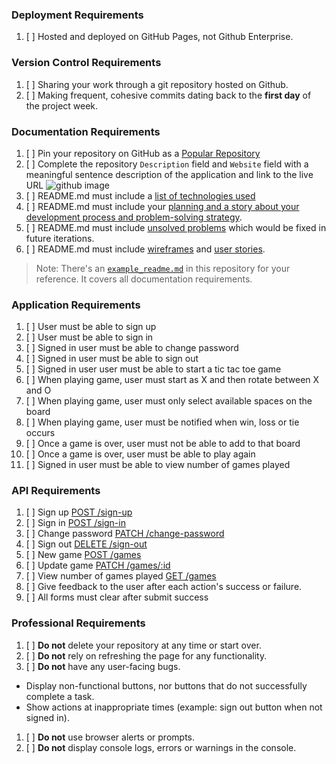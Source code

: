 ### Deployment Requirements

1.  [ ] Hosted and deployed on GitHub Pages, not Github Enterprise.

### Version Control Requirements

1.  [ ] Sharing your work through a git repository hosted on Github.
1.  [ ] Making frequent, cohesive commits dating back to the **first day**
    of the project week.

### Documentation Requirements

1.  [ ] Pin your repository on GitHub as a [Popular Repository](https://docs.github.com/en/github/setting-up-and-managing-your-github-profile/pinning-items-to-your-profile)
1.  [ ] Complete the repository `Description` field and `Website` field with a meaningful sentence description of the application and link to the live URL
    ![github image](https://git.generalassemb.ly/storage/user/3667/files/beae41ae-aaaa-11e7-8867-63958d376a0b)
1.  [ ] README.md must include a [list of technologies used](example_readme.md#technologies-used)
1.  [ ] README.md must include your [planning and a story about your development process and problem-solving strategy](example_readme.md#planning-story).
1.  [ ] README.md must include [unsolved problems](example_readme.md#unsolved-problems) which would be fixed in future iterations.
1.  [ ] README.md must include [wireframes](example_readme.md#wireframe) and [user stories](example_readme.md#user-stories).

> Note: There's an [`example_readme.md`](example_readme.md) in this repository for your reference. It covers all documentation requirements.

### Application Requirements

1.  [ ] User must be able to sign up
1.  [ ] User must be able to sign in
1.  [ ] Signed in user must be able to change password
1.  [ ] Signed in user must be able to sign out
1.  [ ] Signed in user user must be able to start a tic tac toe game
1.  [ ] When playing game, user must start as X and then rotate between X and O
1.  [ ] When playing game, user must only select available spaces on the board
1.  [ ] When playing game, user must be notified when win, loss or tie occurs
1.  [ ] Once a game is over, user must not be able to add to that board
1.  [ ] Once a game is over, user must be able to play again
1.  [ ] Signed in user must be able to view number of games played

### API Requirements

1.  [ ] Sign up [POST /sign-up](https://git.generalassemb.ly/ga-wdi-boston/game-project-api/blob/master/docs/user.md#signup)
1.  [ ] Sign in [POST /sign-in](https://git.generalassemb.ly/ga-wdi-boston/game-project-api/blob/master/docs/user.md#signin)
1.  [ ] Change password [PATCH /change-password](https://git.generalassemb.ly/ga-wdi-boston/game-project-api/blob/master/docs/user.md#changepw)
1.  [ ] Sign out [DELETE /sign-out](https://git.generalassemb.ly/ga-wdi-boston/game-project-api/blob/master/docs/user.md#signout)
1.  [ ] New game [POST /games](https://git.generalassemb.ly/ga-wdi-boston/game-project-api/blob/master/docs/game.md#create)
1.  [ ] Update game [PATCH /games/:id](https://git.generalassemb.ly/ga-wdi-boston/game-project-api/blob/master/docs/game.md#update)
1.  [ ] View number of games played [GET /games](https://git.generalassemb.ly/ga-wdi-boston/game-project-api/blob/master/docs/game.md#index)
1.  [ ] Give feedback to the user after each action's success or failure.
1.  [ ] All forms must clear after submit success

### Professional Requirements

1.  [ ] **Do not** delete your repository at any time or start over.
1.  [ ] **Do not** rely on refreshing the page for any functionality.
1.  [ ] **Do not** have any user-facing bugs.
  -  Display non-functional buttons, nor buttons that do not successfully complete a task.
  -  Show actions at inappropriate times (example: sign out button when not signed in).
1.  [ ] **Do not** use browser alerts or prompts.
1.  [ ] **Do not** display console logs, errors or warnings in the console.
